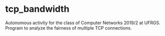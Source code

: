 # tcp_bandwidth
Autonomous activity for the class of Computer Networks 2019/2 at UFRGS. Program to analyze the fairness of multiple TCP connections.
